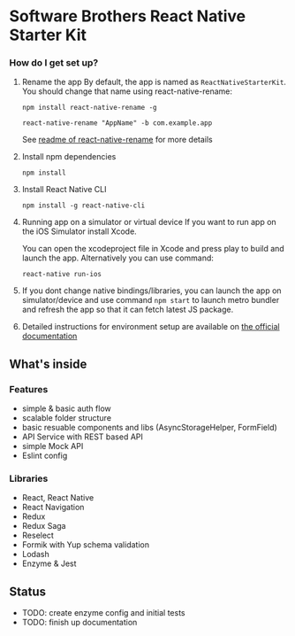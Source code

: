 # Software Brothers React Native Starter Kit

### How do I get set up? ###
1. Rename the app
      By default, the app is named as `ReactNativeStarterKit`. You should change that name using react-native-rename:

      `npm install react-native-rename -g`

      `react-native-rename "AppName" -b com.example.app`

      See [readme of react-native-rename](https://github.com/junedomingo/react-native-rename) for more details
1. Install npm dependencies

      `npm install`
2. Install React Native CLI

      `npm install -g react-native-cli`

2. Running app on a simulator or virtual device
      If you want to run app on the iOS Simulator install Xcode.
      
      You can open the xcodeproject file in Xcode and press play to build and launch the app. Alternatively you can use command:

      `react-native run-ios`

3. If you dont change native bindings/libraries, you can launch the app on simulator/device and use command `npm start` to launch metro bundler and refresh the app so that it can fetch latest JS package.

4. Detailed instructions for environment setup are available on [the official documentation](https://facebook.github.io/react-native/docs/getting-started.html)

## What's inside

### Features
- simple & basic auth flow
- scalable folder structure
- basic resuable components and libs (AsyncStorageHelper, FormField)
- API Service with REST based API
- simple Mock API
- Eslint config

### Libraries
- React, React Native
- React Navigation
- Redux
- Redux Saga
- Reselect
- Formik with Yup schema validation
- Lodash
- Enzyme & Jest

## Status
- TODO: create enzyme config and initial tests
- TODO: finish up documentation